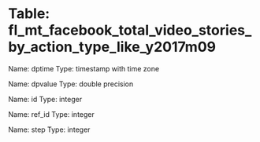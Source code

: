 Table: fl_mt_facebook_total_video_stories_by_action_type_like_y2017m09
======================================================================

Name: dptime
Type: timestamp with time zone

Name: dpvalue
Type: double precision

Name: id
Type: integer

Name: ref_id
Type: integer

Name: step
Type: integer

